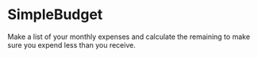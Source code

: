 # SimpleBudget
Make a list of your monthly expenses and calculate the remaining to make sure you expend less than you receive.
